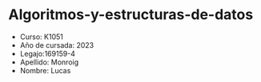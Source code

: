 # Algoritmos-y-estructuras-de-datos


+ Curso: K1051
+ Año de cursada: 2023
+ Legajo:169159-4
+ Apellido: Monroig
+ Nombre: Lucas
